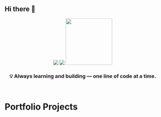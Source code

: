 ## Hi there 👋
<div align="center">

  <img src="https://github-readme-stats.vercel.app/api/top-langs?username=brunoslalmeida"  />
<a href="https://git.io/streak-stats"><img src="https://git-hub-streak-stats.vercel.app?user=brunoslalmeida" /></a>
  <img src="https://github-profile-trophy.vercel.app?username=brunoslalmeida&column=6&row=1&margin-w=1&margin-h=8&no-bg=false&no-frame=true&order=4" height="150"  />
</div>


###

<h3 align="center">💡 Always learning and building — one line of code at a time.</h3>
<br/>

###

<h1 align="left">Portfolio Projects</h1>

###


<br/><br/>

